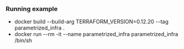 ### Running example
* docker build --build-arg TERRAFORM_VERSION=0.12.20 --tag parametrized_infra .
* docker run --rm -it --name parametrized_infra parametrized_infra /bin/sh